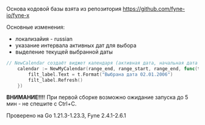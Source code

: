Основа кодовой базы взята из репозитория https://github.com/fyne-io/fyne-x

Основные изменения:

- локализайия - russian
- указание интервала активных дат для выбора
- выделение текущей выбранной даты

```go
// NewCalendar создаёт виджет календаря (активная дата, начальная дата активного интервала, конечная дата активного интервала)
	calendar := NewMyCalendar(range_end, range_start, range_end, func(t time.Time) {
		filt_label.Text = t.Format("Выбрана дата 02.01.2006")
		filt_label.Refresh()
	})
```

**ВНИМАНИЕ!!!**! При первой сборке возможно ожидание запуска до 5 мин - не спешите с Ctrl+C.

Проверено на Go 1.21.3-1.23.3, Fyne 2.4.1-2.6.1

